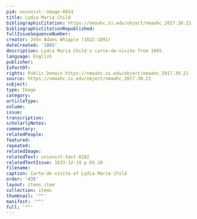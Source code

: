 ```yaml
---
pid: unionist--image-0024
title: Lydia Maria Child
bibliographicCitation: https://nmaahc.si.edu/object/nmaahc_2017.30.21
bibliographicCitationRepublished: 
fullIssueSequenceNumber: 
creator: John Adams Whipple (1822-1891)
dateCreated: '1865'
description: Lydia Maria Child's carte-de-visite from 1865.
language: English
publisher: 
IsPartOf: 
rights: Public Domain https://nmaahc.si.edu/object/nmaahc_2017.30.21
source: https://nmaahc.si.edu/object/nmaahc_2017.30.21
subject: 
type: Image
category: 
articleType: 
volume: 
issue: 
transcription: 
scholarlyNotes: 
commentary: 
relatedPeople: 
featured: 
repeated: 
relatedImage: 
relatedText: unionist-text-0182
relatedTextIssue: 1833-12-19 p.03.28
filename: 
caption: Carte-de-visite of Lydia Maria Child
order: '435'
layout: items_item
collection: items
thumbnail: '""'
manifest: '""'
full: '""'
---
```

